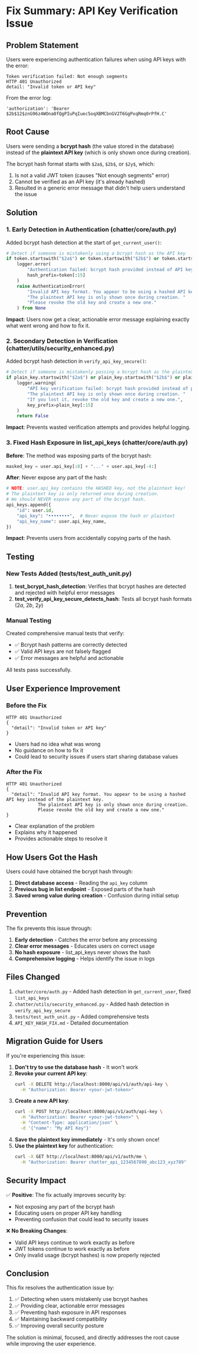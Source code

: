 # Fix Summary: API Key Verification Issue

## Problem Statement

Users were experiencing authentication failures when using API keys with the error:

```
Token verification failed: Not enough segments
HTTP 401 Unauthorized
detail: "Invalid token or API key"
```

From the error log:
```
'authorization': 'Bearer $2b$12$znG96z4WOna0fQgPIuPqIuec5oqXBMCbnGV2T6GgPxqRmq0rPfH.C'
```

## Root Cause

Users were sending a **bcrypt hash** (the value stored in the database) instead of the **plaintext API key** (which is only shown once during creation).

The bcrypt hash format starts with `$2a$`, `$2b$`, or `$2y$`, which:
1. Is not a valid JWT token (causes "Not enough segments" error)
2. Cannot be verified as an API key (it's already hashed)
3. Resulted in a generic error message that didn't help users understand the issue

## Solution

### 1. Early Detection in Authentication (chatter/core/auth.py)

Added bcrypt hash detection at the start of `get_current_user()`:

```python
# Detect if someone is mistakenly using a bcrypt hash as the API key
if token.startswith("$2a$") or token.startswith("$2b$") or token.startswith("$2y$"):
    logger.error(
        "Authentication failed: bcrypt hash provided instead of API key",
        hash_prefix=token[:15]
    )
    raise AuthenticationError(
        "Invalid API key format. You appear to be using a hashed API key instead of the plaintext key. "
        "The plaintext API key is only shown once during creation. "
        "Please revoke the old key and create a new one."
    ) from None
```

**Impact**: Users now get a clear, actionable error message explaining exactly what went wrong and how to fix it.

### 2. Secondary Detection in Verification (chatter/utils/security_enhanced.py)

Added bcrypt hash detection in `verify_api_key_secure()`:

```python
# Detect if someone is mistakenly passing a bcrypt hash as the plaintext key
if plain_key.startswith("$2a$") or plain_key.startswith("$2b$") or plain_key.startswith("$2y$"):
    logger.warning(
        "API key verification failed: bcrypt hash provided instead of plaintext key. "
        "The plaintext API key is only shown once during creation. "
        "If you lost it, revoke the old key and create a new one.",
        key_prefix=plain_key[:15]
    )
    return False
```

**Impact**: Prevents wasted verification attempts and provides helpful logging.

### 3. Fixed Hash Exposure in list_api_keys (chatter/core/auth.py)

**Before**: The method was exposing parts of the bcrypt hash:
```python
masked_key = user.api_key[:8] + "..." + user.api_key[-4:]
```

**After**: Never expose any part of the hash:
```python
# NOTE: user.api_key contains the HASHED key, not the plaintext key!
# The plaintext key is only returned once during creation.
# We should NEVER expose any part of the bcrypt hash.
api_keys.append({
    "id": user.id,
    "api_key": "••••••••",  # Never expose the hash or plaintext
    "api_key_name": user.api_key_name,
})
```

**Impact**: Prevents users from accidentally copying parts of the hash.

## Testing

### New Tests Added (tests/test_auth_unit.py)

1. **test_bcrypt_hash_detection**: Verifies that bcrypt hashes are detected and rejected with helpful error messages
2. **test_verify_api_key_secure_detects_hash**: Tests all bcrypt hash formats ($2a$, $2b$, $2y$)

### Manual Testing

Created comprehensive manual tests that verify:
- ✅ Bcrypt hash patterns are correctly detected
- ✅ Valid API keys are not falsely flagged
- ✅ Error messages are helpful and actionable

All tests pass successfully.

## User Experience Improvement

### Before the Fix
```
HTTP 401 Unauthorized
{
  "detail": "Invalid token or API key"
}
```
- Users had no idea what was wrong
- No guidance on how to fix it
- Could lead to security issues if users start sharing database values

### After the Fix
```
HTTP 401 Unauthorized
{
  "detail": "Invalid API key format. You appear to be using a hashed API key instead of the plaintext key. 
            The plaintext API key is only shown once during creation. 
            Please revoke the old key and create a new one."
}
```
- Clear explanation of the problem
- Explains why it happened
- Provides actionable steps to resolve it

## How Users Got the Hash

Users could have obtained the bcrypt hash through:
1. **Direct database access** - Reading the `api_key` column
2. **Previous bug in list endpoint** - Exposed parts of the hash
3. **Saved wrong value during creation** - Confusion during initial setup

## Prevention

The fix prevents this issue through:
1. **Early detection** - Catches the error before any processing
2. **Clear error messages** - Educates users on correct usage
3. **No hash exposure** - list_api_keys never shows the hash
4. **Comprehensive logging** - Helps identify the issue in logs

## Files Changed

1. `chatter/core/auth.py` - Added hash detection in `get_current_user`, fixed `list_api_keys`
2. `chatter/utils/security_enhanced.py` - Added hash detection in `verify_api_key_secure`
3. `tests/test_auth_unit.py` - Added comprehensive tests
4. `API_KEY_HASH_FIX.md` - Detailed documentation

## Migration Guide for Users

If you're experiencing this issue:

1. **Don't try to use the database hash** - It won't work
2. **Revoke your current API key**:
   ```bash
   curl -X DELETE http://localhost:8000/api/v1/auth/api-key \
     -H "Authorization: Bearer <your-jwt-token>"
   ```
3. **Create a new API key**:
   ```bash
   curl -X POST http://localhost:8000/api/v1/auth/api-key \
     -H "Authorization: Bearer <your-jwt-token>" \
     -H "Content-Type: application/json" \
     -d '{"name": "My API Key"}'
   ```
4. **Save the plaintext key immediately** - It's only shown once!
5. **Use the plaintext key** for authentication:
   ```bash
   curl -X GET http://localhost:8000/api/v1/auth/me \
     -H "Authorization: Bearer chatter_api_1234567890_abc123_xyz789"
   ```

## Security Impact

✅ **Positive**: The fix actually improves security by:
- Not exposing any part of the bcrypt hash
- Educating users on proper API key handling
- Preventing confusion that could lead to security issues

❌ **No Breaking Changes**: 
- Valid API keys continue to work exactly as before
- JWT tokens continue to work exactly as before
- Only invalid usage (bcrypt hashes) is now properly rejected

## Conclusion

This fix resolves the authentication issue by:
1. ✅ Detecting when users mistakenly use bcrypt hashes
2. ✅ Providing clear, actionable error messages
3. ✅ Preventing hash exposure in API responses
4. ✅ Maintaining backward compatibility
5. ✅ Improving overall security posture

The solution is minimal, focused, and directly addresses the root cause while improving the user experience.
